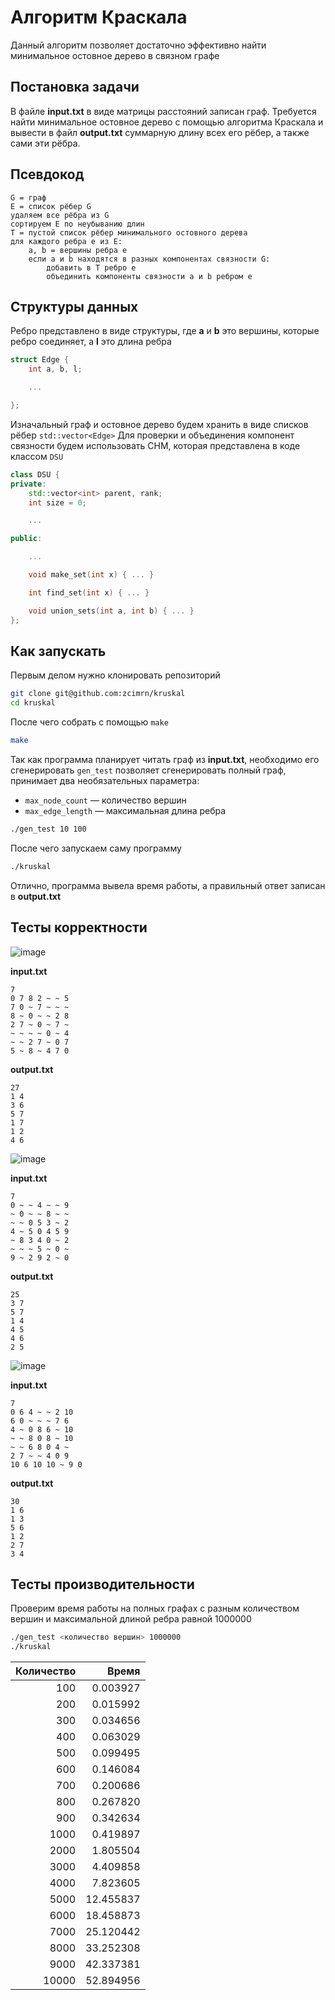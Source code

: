 # Алгоритм Краскала

Данный алгоритм позволяет достаточно эффективно найти минимальное остовное дерево в связном графе

## Постановка задачи

В файле **input.txt** в виде матрицы расстояний записан граф. Требуется найти минимальное остовное дерево с помощью алгоритма Краскала и вывести в файл **output.txt** суммарную длину всех его рёбер, а также сами эти рёбра.

## Псевдокод

    G = граф
    E = список рёбер G
    удаляем все рёбра из G
    сортируем E по неубыванию длин
    T = пустой список рёбер минимального остовного дерева
    для каждого ребра e из E:
        a, b = вершины ребра e
        если a и b находятся в разных компонентах связности G:
            добавить в T ребро e
            объединить компоненты связности a и b ребром e

## Структуры данных

Ребро представлено в виде структуры, где **a** и **b** это вершины, которые ребро соединяет, а **l** это длина ребра
```cpp
struct Edge {
    int a, b, l;

    ...

};
```

Изначальный граф и остовное дерево будем хранить в виде списков рёбер `std::vector<Edge>` 
Для проверки и объединения компонент связности будем использовать СНМ, которая представлена в коде классом `DSU`
```cpp
class DSU {
private:
    std::vector<int> parent, rank;
    int size = 0;

    ...

public:

    ...

    void make_set(int x) { ... }

    int find_set(int x) { ... }

    void union_sets(int a, int b) { ... }
};
```

## Как запускать

Первым делом нужно клонировать репозиторий
```sh
git clone git@github.com:zcimrn/kruskal
cd kruskal
```

После чего собрать с помощью `make`
```sh
make
```

Так как программа планирует читать граф из **input.txt**, необходимо его сгенерировать 
`gen_test` позволяет сгенерировать полный граф, принимает два необязательных параметра:
- `max_node_count` &mdash; количество вершин
- `max_edge_length` &mdash; максимальная длина ребра

```sh
./gen_test 10 100
```

После чего запускаем саму программу
```sh
./kruskal
```

Отлично, программа вывела время работы, а правильный ответ записан в **output.txt**

## Тесты корректности

![image](https://graphonline.ru/tmp/saved/bK/bKZrJfZUzJVmfReO.png)

**input.txt**

    7
    0 7 8 2 ~ ~ 5
    7 0 ~ 7 ~ ~ ~
    8 ~ 0 ~ ~ 2 8
    2 7 ~ 0 ~ 7 ~
    ~ ~ ~ ~ 0 ~ 4
    ~ ~ 2 7 ~ 0 7
    5 ~ 8 ~ 4 7 0

**output.txt**

    27
    1 4
    3 6
    5 7
    1 7
    1 2
    4 6

![image](https://graphonline.ru/tmp/saved/Dg/DgOqdxBzKsnuXqiO.png)

**input.txt**

    7
    0 ~ ~ 4 ~ ~ 9
    ~ 0 ~ ~ 8 ~ ~
    ~ ~ 0 5 3 ~ 2
    4 ~ 5 0 4 5 9
    ~ 8 3 4 0 ~ 2
    ~ ~ ~ 5 ~ 0 ~
    9 ~ 2 9 2 ~ 0

**output.txt**

    25
    3 7
    5 7
    1 4
    4 5
    4 6
    2 5

![image](https://graphonline.ru/tmp/saved/jY/jYJwYQWbdeofNtMc.png)

**input.txt**

    7
    0 6 4 ~ ~ 2 10
    6 0 ~ ~ ~ 7 6
    4 ~ 0 8 6 ~ 10
    ~ ~ 8 0 8 ~ 10
    ~ ~ 6 8 0 4 ~
    2 7 ~ ~ 4 0 9
    10 6 10 10 ~ 9 0

**output.txt**

    30
    1 6
    1 3
    5 6
    1 2
    2 7
    3 4

## Тесты производительности

Проверим время работы на полных графах с разным количеством вершин и максимальной длиной ребра равной 1000000
```sh
./gen_test <количество вершин> 1000000
./kruskal
```

| Количество | Время     |
|          -:|         -:|
|        100 |  0.003927 |
|        200 |  0.015992 |
|        300 |  0.034656 |
|        400 |  0.063029 |
|        500 |  0.099495 |
|        600 |  0.146084 |
|        700 |  0.200686 |
|        800 |  0.267820 |
|        900 |  0.342634 |
|       1000 |  0.419897 |
|       2000 |  1.805504 |
|       3000 |  4.409858 |
|       4000 |  7.823605 |
|       5000 | 12.455837 |
|       6000 | 18.458873 |
|       7000 | 25.120442 |
|       8000 | 33.252308 |
|       9000 | 42.337381 |
|      10000 | 52.894956 |
